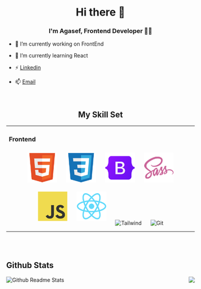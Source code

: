 ##                        <h1 align="center">Hi there 👋</h1>  
### <div align="center">I'm Agasef, Frontend Developer 👨‍💻</div>  
  
- 🔭 I’m currently working on FrontEnd

- 🌱 I’m currently learning React  

- ⚡️ [Linkedin](https://www.linkedin.com/in/agasefamircan)

- 📫 [Email](mailto:agasefemircanov@gmail.com)
  

<br/>  

<div align="center">
  
## My Skill Set  
<table>
  <tr>
    <td valign="top" width="50%">

  ### Frontend  
  <div align="center">  
    <img style="margin: 10px" src="https://github.com/devicons/devicon/blob/master/icons/html5/html5-original.svg" alt="HTML5" height="80" />  
    <img style="margin: 10px" src="https://github.com/devicons/devicon/blob/master/icons/css3/css3-original.svg" alt="CSS3" height="80" />  
     <img style="margin: 10px" src="https://github.com/devicons/devicon/blob/master/icons/bootstrap/bootstrap-original.svg" alt="Bootstrap" height="80" />  
     <img style="margin: 10px" src="https://raw.githubusercontent.com/devicons/devicon/master/icons/sass/sass-original.svg" alt="Bootstrap" height="80" />  
    <img style="margin: 10px" src="https://github.com/devicons/devicon/blob/master/icons/javascript/javascript-original.svg" alt="JavaScript" height="80" />  
    <img style="margin: 10px" src="https://github.com/devicons/devicon/blob/master/icons/react/react-original.svg" alt="React.js" height="80" />    
    <img style="margin: 10px" src="https://upload.wikimedia.org/wikipedia/commons/d/d5/Tailwind_CSS_Logo.svg" alt="Tailwind" height="80" /> 
     <img style="margin: 10px" src="https://upload.wikimedia.org/wikipedia/commons/3/3f/Git_icon.svg" alt="Git" height="80" /> 
    
  </div>
  </td>
  
</table>  

</div>  

<br/>  

                                                                                                                                         
  
<br/>  


## Github Stats  
<div align="right"><img src="https://github-readme-stats.vercel.app/api/top-langs/?username=agasefamircan" align="right" /></div>  

![Github Readme Stats](https://github-readme-stats.vercel.app/api?username=agasefamircan&show_icons=true&count_private=true)  

<br/>  



<br/>  

 
